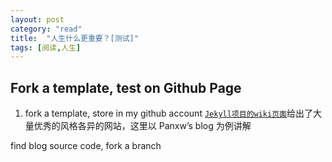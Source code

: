 ```yaml
---
layout: post
category: "read"
title:  "人生什么更重要？[测试]"
tags: [阅读,人生]
---
```


## Fork a template, test on Github Page
1. fork a template, store in my github account
[`Jekyll项目的wiki页面`](https://github.com/jekyll/jekyll/wiki/sites)给出了大量优秀的风格各异的网站，这里以 Panxw’s blog 为例讲解

find blog source code, fork a branch
